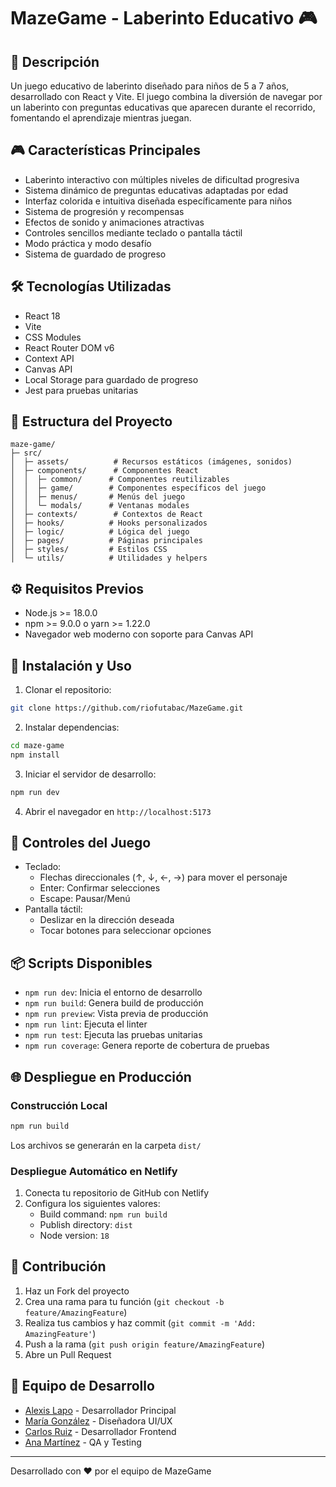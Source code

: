 # MazeGame - Laberinto Educativo 🎮

## 📖 Descripción
Un juego educativo de laberinto diseñado para niños de 5 a 7 años, desarrollado con React y Vite. El juego combina la diversión de navegar por un laberinto con preguntas educativas que aparecen durante el recorrido, fomentando el aprendizaje mientras juegan.

## 🎮 Características Principales
- Laberinto interactivo con múltiples niveles de dificultad progresiva
- Sistema dinámico de preguntas educativas adaptadas por edad
- Interfaz colorida e intuitiva diseñada específicamente para niños
- Sistema de progresión y recompensas
- Efectos de sonido y animaciones atractivas
- Controles sencillos mediante teclado o pantalla táctil
- Modo práctica y modo desafío
- Sistema de guardado de progreso

## 🛠️ Tecnologías Utilizadas
- React 18
- Vite
- CSS Modules
- React Router DOM v6
- Context API
- Canvas API
- Local Storage para guardado de progreso
- Jest para pruebas unitarias

## 📁 Estructura del Proyecto
```
maze-game/
├─ src/
│  ├─ assets/          # Recursos estáticos (imágenes, sonidos)
│  ├─ components/      # Componentes React
│  │  ├─ common/      # Componentes reutilizables
│  │  ├─ game/        # Componentes específicos del juego
│  │  ├─ menus/       # Menús del juego
│  │  └─ modals/      # Ventanas modales
│  ├─ contexts/        # Contextos de React
│  ├─ hooks/          # Hooks personalizados
│  ├─ logic/          # Lógica del juego
│  ├─ pages/          # Páginas principales
│  ├─ styles/         # Estilos CSS
│  └─ utils/          # Utilidades y helpers
```

## ⚙️ Requisitos Previos
- Node.js >= 18.0.0
- npm >= 9.0.0 o yarn >= 1.22.0
- Navegador web moderno con soporte para Canvas API

## 🚀 Instalación y Uso

1. Clonar el repositorio:
```bash
git clone https://github.com/riofutabac/MazeGame.git
```

2. Instalar dependencias:
```bash
cd maze-game
npm install
```

3. Iniciar el servidor de desarrollo:
```bash
npm run dev
```

4. Abrir el navegador en `http://localhost:5173`

## 🎯 Controles del Juego
- Teclado:
  - Flechas direccionales (↑, ↓, ←, →) para mover el personaje
  - Enter: Confirmar selecciones
  - Escape: Pausar/Menú
- Pantalla táctil:
  - Deslizar en la dirección deseada
  - Tocar botones para seleccionar opciones

## 📦 Scripts Disponibles
- `npm run dev`: Inicia el entorno de desarrollo
- `npm run build`: Genera build de producción
- `npm run preview`: Vista previa de producción
- `npm run lint`: Ejecuta el linter
- `npm run test`: Ejecuta las pruebas unitarias
- `npm run coverage`: Genera reporte de cobertura de pruebas

## 🌐 Despliegue en Producción

### Construcción Local
```bash
npm run build
```
Los archivos se generarán en la carpeta `dist/`

### Despliegue Automático en Netlify
1. Conecta tu repositorio de GitHub con Netlify
2. Configura los siguientes valores:
   - Build command: `npm run build`
   - Publish directory: `dist`
   - Node version: `18`

## 🤝 Contribución
1. Haz un Fork del proyecto
2. Crea una rama para tu función (`git checkout -b feature/AmazingFeature`)
3. Realiza tus cambios y haz commit (`git commit -m 'Add: AmazingFeature'`)
4. Push a la rama (`git push origin feature/AmazingFeature`)
5. Abre un Pull Request

## 👥 Equipo de Desarrollo
- [Alexis Lapo](https://github.com/riofutabac) - Desarrollador Principal
- [María González](https://github.com/mariagonzalez) - Diseñadora UI/UX
- [Carlos Ruiz](https://github.com/carlosruiz) - Desarrollador Frontend
- [Ana Martínez](https://github.com/anamartinez) - QA y Testing


---
Desarrollado con ❤️ por el equipo de MazeGame

